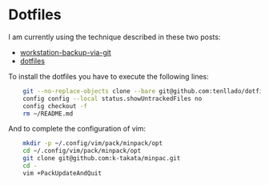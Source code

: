 # Dotfiles

I am currently using the technique described in these two posts:
- [workstation-backup-via-git](https://wiki.tinfoil-hat.net/books/workstation-backup-via-git/page/workstation-backup-via-git)
- [dotfiles](https://www.atlassian.com/git/tutorials/dotfiles)

To install the dotfiles you have to execute the following lines:

```bash
    git --no-replace-objects clone --bare git@github.com:tenllado/dotfiles.git $HOME/.cfg
    config config --local status.showUntrackedFiles no
    config checkout -f
    rm ~/README.md
```

And to complete the configuration of vim:

```bash
    mkdir -p ~/.config/vim/pack/minpack/opt
    cd ~/.config/vim/pack/minpack/opt
    git clone git@github.com:k-takata/minpac.git
    cd -
	vim +PackUpdateAndQuit
```
